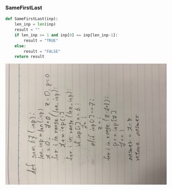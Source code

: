 ### SameFirstLast

```.py
def SameFirstLast(inp):
    len_inp = len(inp)
    result = ""
    if len_inp >= 1 and inp[0] == inp[len_inp-1]:
        result = "TRUE"
    else:
        result = "FALSE"
    return result
```

![](quiz_sameFirstLast.jpg)
